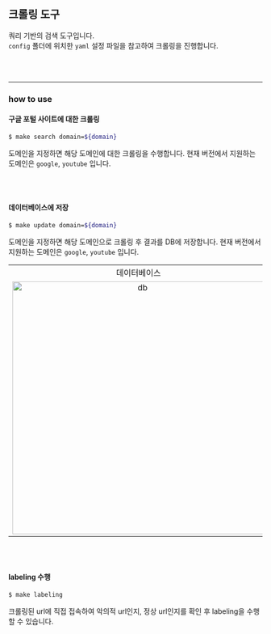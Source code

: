 ## 크롤링 도구

쿼리 기반의 검색 도구입니다.  
`config` 폴더에 위치한 `yaml` 설정 파일을 참고하여 크롤링을 진행합니다.

<br><br><hr>

### how to use

#### 구글 포털 사이트에 대한 크롤링
``` bash
$ make search domain=${domain} 
```

도메인을 지정하면 해당 도메인에 대한 크롤링을 수행합니다.
현재 버전에서 지원하는 도메인은 `google`, `youtube` 입니다.

<br><br>

#### 데이터베이스에 저장
``` bash
$ make update domain=${domain}
```

도메인을 지정하면 해당 도메인으로 크롤링 후 결과를 DB에 저장합니다.
현재 버전에서 지원하는 도메인은 `google`, `youtube` 입니다.

<div align='center'>
    <table>
        <tr>
            <td align="center">데이터베이스</td>
        </tr>
        <tr>
            <td align="center">
                <img width='500px' alt='db' src="https://github.com/wooy0ng/opcode-for-malware-detection/assets/37149278/fe706c4b-bc25-4dbc-98c8-1e4121baad3d">
            </td>
        </tr>
    </table>
</div>

<br><br>

#### labeling 수행
``` bash
$ make labeling
```

크롤링된 url에 직접 접속하여 악의적 url인지, 정상 url인지를 확인 후 labeling을 수행할 수 있습니다.

